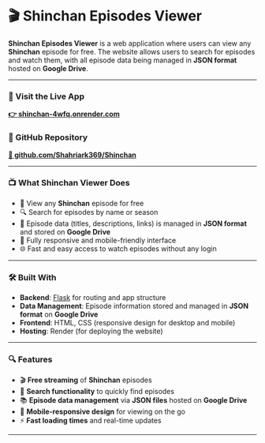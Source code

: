# 🎬 Shinchan Episodes Viewer

**Shinchan Episodes Viewer** is a web application where users can view any **Shinchan** episode for free. The website allows users to search for episodes and watch them, with all episode data being managed in **JSON format** hosted on **Google Drive**.

---

### 🔗 Visit the Live App  
**[👉 shinchan-4wfq.onrender.com](https://shinchan-4wfq.onrender.com/)**

### 📁 GitHub Repository  
**[📂 github.com/Shahriark369/Shinchan](https://github.com/Shahriark369/Shinchan)**

---

### 📺 What Shinchan Viewer Does

- 🎥 View any **Shinchan** episode for free
- 🔍 Search for episodes by name or season
- 📂 Episode data (titles, descriptions, links) is managed in **JSON format** and stored on **Google Drive**
- 📱 Fully responsive and mobile-friendly interface
- 🌐 Fast and easy access to watch episodes without any login

---

### 🛠️ Built With

- **Backend**: [Flask](https://flask.palletsprojects.com/) for routing and app structure
- **Data Management**: Episode information stored and managed in **JSON format** on **Google Drive**
- **Frontend**: HTML, CSS (responsive design for desktop and mobile)
- **Hosting**: Render (for deploying the website)

---

### 🔍 Features

- 🎬 **Free streaming** of **Shinchan** episodes
- 🔎 **Search functionality** to quickly find episodes
- 📚 **Episode data management** via **JSON files** hosted on **Google Drive**
- 📱 **Mobile-responsive design** for viewing on the go
- ⚡ **Fast loading times** and real-time updates

---
